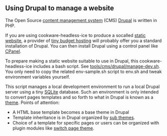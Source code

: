 ## Using Drupal to manage a website

The Open Source [content management system](https://en.wikipedia.org/wiki/Content_management_system) (CMS) [Drupal](https://en.wikipedia.org/wiki/Drupal) is written in PHP.

If you are using cookware-headless-ice to produce a socalled [static website](https://en.wikipedia.org/wiki/Web_design#Generated_content), a provider of [tiny budget hosting](../tiny-budget-hosting.md) will probably offer you a standard installation of Drupal. You can then install Drupal using a control panel like [CPanel](https://en.wikipedia.org/wiki/CPanel).

To prepare making a static website suitable to use in Drupal, this cookware-headless-ice includes a bash script. See [tools/cms/drupal/manage-dev.sh](../../tools/cms/drupal/manage-dev.sh). You only need to copy the related env-sample.sh script to env.sh and tweak environment variables yourself.

This script manages a local development environment to run a local Drupal server using a tiny [SQLite](https://en.wikipedia.org/wiki/SQLite) database. Such an environment is only intended to convert pages templates and so forth to what in Drupal is known as a [theme](https://www.drupal.org/docs/theming-drupal). Points of attention:

+ A HTML base template becomes a base theme in Drupal
+ Template inheritance is in Drupal organized by [sub themes](https://www.drupal.org/docs/theming-drupal/creating-sub-themes).
+ Choice of a template for specific pages or users can be organized with plugin modules like [switch page theme](https://www.drupal.org/project/switch_page_theme).
